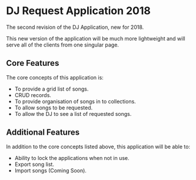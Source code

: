 # DJ Request Application 2018
The second revision of the DJ Application, new for 2018.

This new version of the application will be much more lightweight and will serve all of the clients from one singular page.

## Core Features
The core concepts of this application is:
* To provide a grid list of songs.
* CRUD records.
* To provide organisation of songs in to collections.
* To allow songs to be requested.
* To allow the DJ to see a list of requested songs.

## Additional Features
In addition to the core concepts listed above, this application will be able to:
* Ability to lock the applications when not in use.
* Export song list.
* Import songs (Coming Soon).

